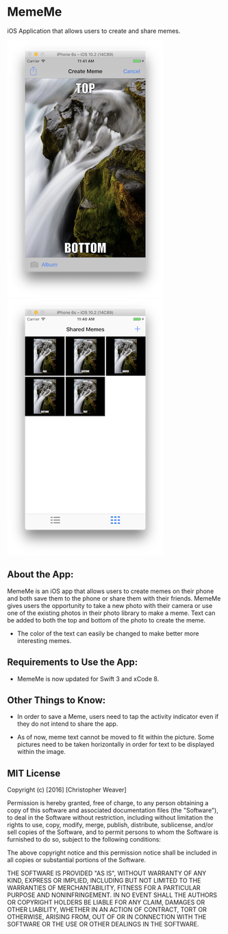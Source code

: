 # MemeMe
iOS Application that allows users to create and share memes.


![PinController. Location](https://github.com/crweaver225/MemeMe1/blob/master/screenshots/CreateMeme.png)
![PinController. Location](https://github.com/crweaver225/MemeMe1/blob/master/screenshots/SharedMemes_CollectionView.png)

## About the App:

MemeMe is an iOS app that allows users to create memes on their phone and both save them to the phone or share them with their friends. MemeMe gives users the opportunity to take a new photo with their camera or use one of the existing photos in their photo library to make a meme. Text can be added to both the top and bottom of the photo to create the meme. 

- The color of the text can easily be changed to make better more interesting memes.

## Requirements to Use the App:

- MemeMe is now updated for Swift 3 and xCode 8.

## Other Things to Know:

- In order to save a Meme, users need to tap the activity indicator even if they do not intend to share the app. 

- As of now, meme text cannot be moved to fit within the picture. Some pictures need to be taken horizontally in order for text to be displayed within the image. 

## MIT License

Copyright (c) [2016] [Christopher Weaver]

Permission is hereby granted, free of charge, to any person obtaining a copy
of this software and associated documentation files (the "Software"), to deal
in the Software without restriction, including without limitation the rights
to use, copy, modify, merge, publish, distribute, sublicense, and/or sell
copies of the Software, and to permit persons to whom the Software is
furnished to do so, subject to the following conditions:

The above copyright notice and this permission notice shall be included in all
copies or substantial portions of the Software.

THE SOFTWARE IS PROVIDED "AS IS", WITHOUT WARRANTY OF ANY KIND, EXPRESS OR
IMPLIED, INCLUDING BUT NOT LIMITED TO THE WARRANTIES OF MERCHANTABILITY,
FITNESS FOR A PARTICULAR PURPOSE AND NONINFRINGEMENT. IN NO EVENT SHALL THE
AUTHORS OR COPYRIGHT HOLDERS BE LIABLE FOR ANY CLAIM, DAMAGES OR OTHER
LIABILITY, WHETHER IN AN ACTION OF CONTRACT, TORT OR OTHERWISE, ARISING FROM,
OUT OF OR IN CONNECTION WITH THE SOFTWARE OR THE USE OR OTHER DEALINGS IN THE
SOFTWARE.
